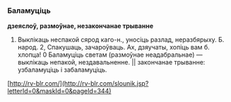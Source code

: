 ### Баламуціць
**дзеяслоў, размоўнае, незакончанае трыванне**

1. Выклікаць неспакой сярод каго-н., уносіць разлад, неразбярыху. Б. народ. 2, Спакушаць, зачароўваць. Ах, дзяучаты, хопіць вам б. хлопца! 0 Баламуціць светам (размоўнае неадабральнае) — выклікаць непакой, нездавальненне. || закончанае трыванне: узбаламуціць і забаламуціць.

<a rel="author">[http://rv-blr.com/](http://rv-blr.com/slounik.jsp?letterId=0&maskId=0&pageId=344)</a>
